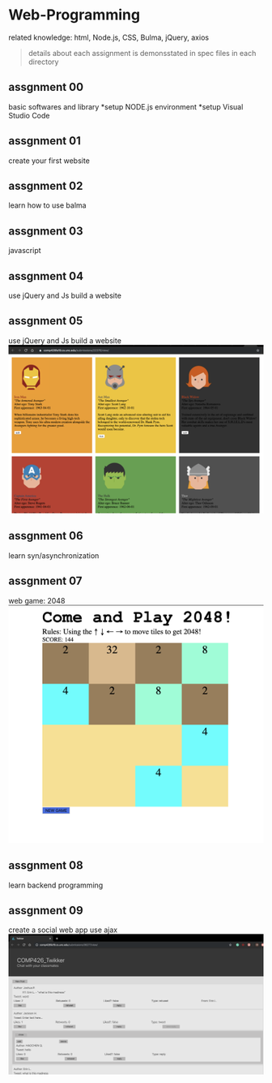 # Web-Programming
related knowledge:
html,  Node.js, CSS, Bulma, jQuery, axios
>details about each assignment is demonsstated in spec files in each directory
## assgnment 00
basic softwares and library
*setup NODE.js environment
*setup Visual Studio Code
## assgnment 01
create your first website
## assgnment 02
learn how to use balma
## assgnment 03
javascript
## assgnment 04
use jQuery and Js build a website
## assgnment 05
use jQuery and Js build a website
![image for a05](https://github.com/HaochenQ/Web-Programming/blob/master/a05/Screen%20Shot%202019-11-25%20at%205.36.14%20pm.png)
## assgnment 06
learn syn/asynchronization
## assgnment 07
web game: 2048
![image for a07](https://github.com/HaochenQ/Web-Programming/blob/master/a07/Screen%20Shot%202019-11-25%20at%205.33.20%20pm.png)
## assgnment 08
learn backend programming
## assgnment 09
create a social web app use ajax
![image for a09](https://github.com/HaochenQ/Web-Programming/blob/master/a09/Screen%20Shot%202019-11-25%20at%205.26.37%20pm.png)
